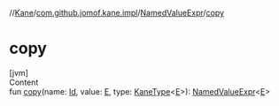 //[Kane](../../index.md)/[com.github.jomof.kane.impl](../index.md)/[NamedValueExpr](index.md)/[copy](copy.md)



# copy  
[jvm]  
Content  
fun [copy](copy.md)(name: [Id](../index.md#%5Bcom.github.jomof.kane.impl%2FId%2F%2F%2FPointingToDeclaration%2F%5D%2FClasslikes%2F-1172341673), value: [E](index.md), type: [KaneType](../../com.github.jomof.kane.impl.types/-kane-type/index.md)<[E](index.md)>): [NamedValueExpr](index.md)<[E](index.md)>  



